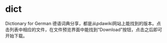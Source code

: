 # dict
Dictionary for German
德语词典分享，都是从pdawiki网站上能找到的版本。点击列表中相应的文件，在文件预览界面中能找到“Download”按钮，点击之后即可开始下载。
